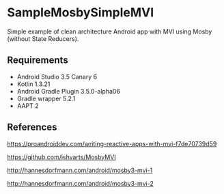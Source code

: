 # SampleMosbySimpleMVI
Simple example of clean architecture Android app with MVI using Mosby (without State Reducers).

## Requirements
* Android Studio 3.5 Canary 6
* Kotlin 1.3.21
* Android Gradle Plugin 3.5.0-alpha06
* Gradle wrapper 5.2.1
* AAPT 2

## References
https://proandroiddev.com/writing-reactive-apps-with-mvi-f7de70739d59

https://github.com/jshvarts/MosbyMVI

http://hannesdorfmann.com/android/mosby3-mvi-1

http://hannesdorfmann.com/android/mosby3-mvi-2